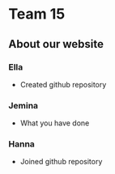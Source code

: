 # Team 15

## About our website 

### Ella 
- Created github repository


### Jemina 

- What you have done


### Hanna 

- Joined github repository

